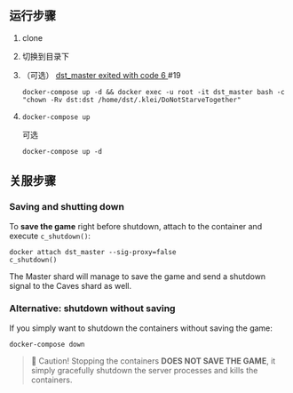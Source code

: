 ## 运行步骤

1. clone

2. 切换到目录下

3. （可选）  [dst_master exited with code 6 ](https://github.com/mathielo/dst-dedicated-server/issues/19#top)  #19

   ```
   docker-compose up -d && docker exec -u root -it dst_master bash -c "chown -Rv dst:dst /home/dst/.klei/DoNotStarveTogether"

4. `docker-compose up` 
   
   可选
   
   `docker-compose up -d`

## 关服步骤

### Saving and shutting down

To **save the game** right before shutdown, attach to the container and execute `c_shutdown()`:

```
docker attach dst_master --sig-proxy=false
c_shutdown()
```

The Master shard will manage to save the game and send a shutdown signal to the Caves shard as well.

### Alternative: shutdown without saving

If you simply want to shutdown the containers without saving the game:

```
docker-compose down
```

> 🛑 Caution! Stopping the containers **DOES NOT SAVE THE GAME**, it simply gracefully shutdown the server processes and kills the containers.
